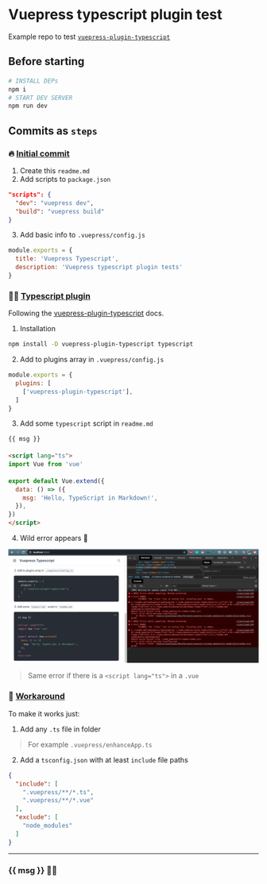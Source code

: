 # Vuepress typescript plugin test

Example repo to test [`vuepress-plugin-typescript`](https://vuepress.github.io/en/plugins/typescript/)

## Before starting
```sh
# INSTALL DEPs
npm i
# START DEV SERVER
npm run dev
```

## Commits as `steps`

### 🔥 [Initial commit](https://github.com/salazarr-js/vuepress-ts/commit/cd5be2edecff6a09b6bfbd973100d69eb939d75b)

1. Create this `readme.md`
2. Add scripts to `package.json`
```json
"scripts": {
  "dev": "vuepress dev",
  "build": "vuepress build"
}
```
3. Add basic info to `.vuepress/config.js`
```javascript
module.exports = {
  title: 'Vuepress Typescript',
  description: 'Vuepress typescript plugin tests'
}
```

### 👨‍💻 [Typescript plugin](https://github.com/salazarr-js/vuepress-ts/commit/2ef25e9285cf86df68c5e6c1cbd0f5d47bd73a93)

Following the [vuepress-plugin-typescript](https://vuepress.github.io/en/plugins/typescript/#installation) docs.

1. Installation
```sh
npm install -D vuepress-plugin-typescript typescript
```

2. Add to plugins array in `.vuepress/config.js`
```javascript
module.exports = {
  plugins: [
    ['vuepress-plugin-typescript'],
  ]
}
```

3. Add some `typescript` script in `readme.md`

```html
{{ msg }}

<script lang="ts">
import Vue from 'vue'

export default Vue.extend({
  data: () => ({
    msg: 'Hello, TypeScript in Markdown!',
  }),
})
</script>
```

4. Wild error appears 🤯

![error screenshot](./screenshot.png)

> Same error if there is a `<script lang="ts">` in a `.vue`


### 🔨 [Workaround](https://github.com/salazarr-js/vuepress-ts/commit/2687d1d0722c8e54adab78919597178db1b89c69)

To make it works just:

1. Add any `.ts` file in folder
  > For example `.vuepress/enhanceApp.ts`
2. Add a `tsconfig.json` with at least `include` file paths
```json
{
  "include": [
    ".vuepress/**/*.ts",
    ".vuepress/**/*.vue"
  ],
  "exclude": [
    "node_modules"
  ]
}
```

---

### {{ msg }} 🎉🍻

<script lang="ts">
import Vue from 'vue'

export default Vue.extend({
  data: () => ({
    msg: 'Hello, TypeScript in Markdown!',
  }),
})
</script>
